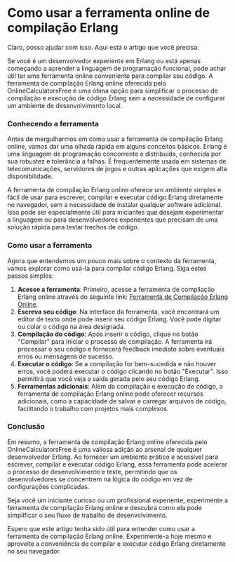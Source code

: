 Como usar a ferramenta online de compilação Erlang
==================================================

Claro, posso ajudar com isso. Aqui está o artigo que você precisa:

Se você é um desenvolvedor experiente em Erlang ou está apenas começando a aprender a linguagem de programação funcional, pode achar útil ter uma ferramenta online conveniente para compilar seu código. A ferramenta de compilação Erlang online oferecida pelo OnlineCalculatorsFree é uma ótima opção para simplificar o processo de compilação e execução de código Erlang sem a necessidade de configurar um ambiente de desenvolvimento local.

### Conhecendo a ferramenta

Antes de mergulharmos em como usar a ferramenta de compilação Erlang online, vamos dar uma olhada rápida em alguns conceitos básicos. Erlang é uma linguagem de programação concorrente e distribuída, conhecida por sua robustez e tolerância a falhas. É frequentemente usada em sistemas de telecomunicações, servidores de jogos e outras aplicações que exigem alta disponibilidade.

A ferramenta de compilação Erlang online oferece um ambiente simples e fácil de usar para escrever, compilar e executar código Erlang diretamente no navegador, sem a necessidade de instalar qualquer software adicional. Isso pode ser especialmente útil para iniciantes que desejam experimentar a linguagem ou para desenvolvedores experientes que precisam de uma solução rápida para testar trechos de código.

### Como usar a ferramenta

Agora que entendemos um pouco mais sobre o contexto da ferramenta, vamos explorar como usá-la para compilar código Erlang. Siga estes passos simples:

1. **Acesse a ferramenta**: Primeiro, acesse a ferramenta de compilação Erlang online através do seguinte link: [Ferramenta de Compilação Erlang Online](https://www.onlinecalculatorsfree.com/pt/tools/compile-erlang-online.html).
2. **Escreva seu código**: Na interface da ferramenta, você encontrará um editor de texto onde pode inserir seu código Erlang. Você pode digitar ou colar o código na área designada.
3. **Compilação do código**: Após inserir o código, clique no botão "Compilar" para iniciar o processo de compilação. A ferramenta irá processar o seu código e fornecerá feedback imediato sobre eventuais erros ou mensagens de sucesso.
4. **Executar o código**: Se a compilação for bem-sucedida e não houver erros, você poderá executar o código clicando no botão "Executar". Isso permitirá que você veja a saída gerada pelo seu código Erlang.
5. **Ferramentas adicionais**: Além da compilação e execução de código, a ferramenta de compilação Erlang online pode oferecer recursos adicionais, como a capacidade de salvar e carregar arquivos de código, facilitando o trabalho com projetos mais complexos.

### Conclusão

Em resumo, a ferramenta de compilação Erlang online oferecida pelo OnlineCalculatorsFree é uma valiosa adição ao arsenal de qualquer desenvolvedor Erlang. Ao fornecer um ambiente prático e acessível para escrever, compilar e executar código Erlang, essa ferramenta pode acelerar o processo de desenvolvimento e teste, permitindo que os desenvolvedores se concentrem na lógica do código em vez de configurações complicadas.

Seja você um iniciante curioso ou um profissional experiente, experimente a ferramenta de compilação Erlang online e descubra como ela pode simplificar o seu fluxo de trabalho de desenvolvimento.

Espero que este artigo tenha sido útil para entender como usar a ferramenta de compilação Erlang online. Experimente-a hoje mesmo e aproveite a conveniência de compilar e executar código Erlang diretamente no seu navegador.